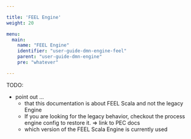 ```yaml
---

title: 'FEEL Engine'
weight: 20

menu:
  main:
    name: "FEEL Engine"
    identifier: "user-guide-dmn-engine-feel"
    parent: "user-guide-dmn-engine"
    pre: "whatever"

---
```


TODO: 
* point out ...
  * that this documentation is about FEEL Scala and not the legacy Engine
  * If you are looking for the legacy behavior, checkout the process engine config to restore it. => link to PEC docs
  * which version of the FEEL Scala Engine is currently used
